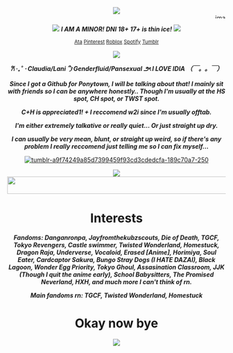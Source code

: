 <div align="center">
 
<img src="https://i.ibb.co/xtQthv2v/tumblr-300cbaa1e57d5a369b2a71c3ea996fe4-86689880-1280.png">

<img width="1000" height="10" alt="image" src="https://github.com/user-attachments/assets/02477e8e-e5ab-4edf-897a-c1c8174f03af" />

<img src="https://i.ibb.co/tpq0BXz8/tumblr-22ae5e42e9b238a5310d69571ccc4d46-17a4444d-75.png"> ***I AM A MINOR! DNI 18+ 17+ is thin ice!*** <img src="https://i.ibb.co/tpq0BXz8/tumblr-22ae5e42e9b238a5310d69571ccc4d46-17a4444d-75.png">

<sub>[Ata](https://chickenbootyweezer.atabook.org/)
[Pinterest](https://www.pinterest.com/Davestridersjuice/) 
[Roblox](https://www.roblox.com/users/3939267694/profile) 
[Spotify](https://open.spotify.com/user/31374auufhmdwvnklou5a3aykoa4?si=fc4de630f88a49cf) 
[Tumblr](https://www.tumblr.com/davestridersjuice)

![](https://komarev.com/ghpvc/?username=Davestridersjuice&color=ADD8E6&label=Cuties^3^)  

***𐙚 ‧₊˚ ⋅ Claudia/Lani ՞𐦯  Genderfluid/Pansexual ౨ৎ I LOVE IDIA （￣。。￣）***

***Since I got a Github for Ponytown, I will be talking about that! I mainly sit with friends so I can be anywhere honestly.. Though I'm usually at the HS spot, CH spot, or TWST spot.***

***C+H is appreciated1! + I reccomend w2i since I'm usually offtab.***

***I'm either extremely talkative or really quiet... Or just straight up dry.***

***I can usually be very mean, blunt, or straight up weird, so if there's any problem I really reccomend just telling me so I can fix myself...***

<a href="https://imgbb.com/"><img src="https://i.ibb.co/9H2w5ht7/tumblr-a9f74249a85d7399459f93cd3cdedcfa-189c70a7-250.webp" alt="tumblr-a9f74249a85d7399459f93cd3cdedcfa-189c70a7-250" border="0" /></a>

<img src="https://i.ibb.co/d0tWXZjF/tumblr-b1cb91310533f444457c5aafa0cf3adb-bf15d231-640.webp">
<img width="1080" height="40" alt="image" src="https://github.com/user-attachments/assets/8b29693f-3b95-4fe0-bee3-e240b315354a" />

# Interests

***Fandoms: Danganronpa, Jayfromthekubzscouts, Die of Death, TGCF, Tokyo Revengers, Castle swimmer, Twisted Wonderland, Homestuck, Dragon Raja, Underverse, Vocaloid, Erased [Anime], Horimiya, Soul Eater, Cardcaptor Sakura, Bungo Stray Dogs (I HATE DAZAI), Black Lagoon, Wonder Egg Priority, Tokyo Ghoul, Assasination Classroom, JJK (Though I quit the anime early), School Babysitters, The Promised Neverland, HXH, and much more I can't think of rn.***

***Main fandoms rn: TGCF, Twisted Wonderland, Homestuck***

# Okay now bye

 <img src="https://i.ibb.co/bMK2M23G/tumblr-ae0c59e885e6072b5d77faa32dc67d41-5ee9db3d-500.gif"> 

<!--
**Davestridersjuice/Davestridersjuice** is a ✨ _special_ ✨ repository because its `README.md` (this file) appears on your GitHub profile.

Here are some ideas to get you started:

- 🔭 I’m currently working on ...
- 🌱 I’m currently learning ...
- 👯 I’m looking to collaborate on ...
- 🤔 I’m looking for help with ...
- 💬 Ask me about ...
- 📫 How to reach me: ...
- 😄 Pronouns: ...
- ⚡ Fun fact: ...
-->
